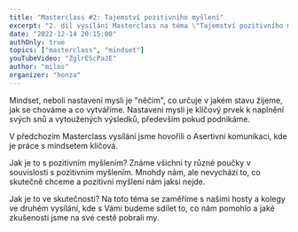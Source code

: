 ```yaml
---
title: "Masterclass #2: Tajemství pozitivního myšlení"
excerpt: "2. díl vysílání Masterclass na téma \"Tajemství pozitivního myšlení\" s hosty Veronikou Hrubou a Marošem Verbou."
date: "2022-12-14 20:15:00"
authOnly: true
topics: ["masterclass", "mindset"]
youTubeVideo: "ZglrEScPaJE"
author: "milos"
organizer: "honza"
---
```


Mindset, neboli nastavení mysli je "něčím", co určuje v jakém stavu žijeme, jak se chováme a co vytváříme. Nastavení
mysli je klíčový prvek k naplnění svých snů a vytoužených výsledků, především pokud podnikáme.

V předchozím Masterclass vysílání jsme hovořili o Asertivní komunikaci, kde je práce s mindsetem klíčová.

Jak je to s pozitivním myšlením? Známe všichni ty různé poučky v souvislosti s pozitivním myšlením. Mnohdy nám, ale
nevychází to, co skutečně chceme a pozitivní myšlení nám jaksi nejde.

Jak je to ve skutečnosti? Na toto téma se zaměříme s našimi hosty a kolegy ve druhém vysílání, kde s Vámi budeme sdílet
to, co nám pomohlo a jaké zkušenosti jsme na své cestě pobrali my.
